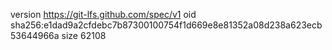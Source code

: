 version https://git-lfs.github.com/spec/v1
oid sha256:e1dad9a2cfdebc7b87300100754f1d669e8e81352a08d238a623ecb53644966a
size 62108
